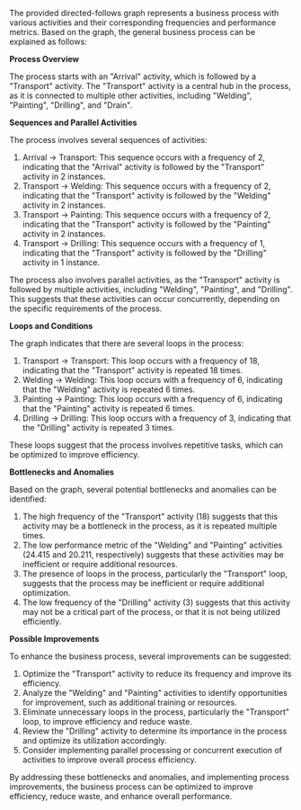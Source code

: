The provided directed-follows graph represents a business process with various activities and their corresponding frequencies and performance metrics. Based on the graph, the general business process can be explained as follows:

**Process Overview**

The process starts with an "Arrival" activity, which is followed by a "Transport" activity. The "Transport" activity is a central hub in the process, as it is connected to multiple other activities, including "Welding", "Painting", "Drilling", and "Drain".

**Sequences and Parallel Activities**

The process involves several sequences of activities:

1. Arrival -> Transport: This sequence occurs with a frequency of 2, indicating that the "Arrival" activity is followed by the "Transport" activity in 2 instances.
2. Transport -> Welding: This sequence occurs with a frequency of 2, indicating that the "Transport" activity is followed by the "Welding" activity in 2 instances.
3. Transport -> Painting: This sequence occurs with a frequency of 2, indicating that the "Transport" activity is followed by the "Painting" activity in 2 instances.
4. Transport -> Drilling: This sequence occurs with a frequency of 1, indicating that the "Transport" activity is followed by the "Drilling" activity in 1 instance.

The process also involves parallel activities, as the "Transport" activity is followed by multiple activities, including "Welding", "Painting", and "Drilling". This suggests that these activities can occur concurrently, depending on the specific requirements of the process.

**Loops and Conditions**

The graph indicates that there are several loops in the process:

1. Transport -> Transport: This loop occurs with a frequency of 18, indicating that the "Transport" activity is repeated 18 times.
2. Welding -> Welding: This loop occurs with a frequency of 6, indicating that the "Welding" activity is repeated 6 times.
3. Painting -> Painting: This loop occurs with a frequency of 6, indicating that the "Painting" activity is repeated 6 times.
4. Drilling -> Drilling: This loop occurs with a frequency of 3, indicating that the "Drilling" activity is repeated 3 times.

These loops suggest that the process involves repetitive tasks, which can be optimized to improve efficiency.

**Bottlenecks and Anomalies**

Based on the graph, several potential bottlenecks and anomalies can be identified:

1. The high frequency of the "Transport" activity (18) suggests that this activity may be a bottleneck in the process, as it is repeated multiple times.
2. The low performance metric of the "Welding" and "Painting" activities (24.415 and 20.211, respectively) suggests that these activities may be inefficient or require additional resources.
3. The presence of loops in the process, particularly the "Transport" loop, suggests that the process may be inefficient or require additional optimization.
4. The low frequency of the "Drilling" activity (3) suggests that this activity may not be a critical part of the process, or that it is not being utilized efficiently.

**Possible Improvements**

To enhance the business process, several improvements can be suggested:

1. Optimize the "Transport" activity to reduce its frequency and improve its efficiency.
2. Analyze the "Welding" and "Painting" activities to identify opportunities for improvement, such as additional training or resources.
3. Eliminate unnecessary loops in the process, particularly the "Transport" loop, to improve efficiency and reduce waste.
4. Review the "Drilling" activity to determine its importance in the process and optimize its utilization accordingly.
5. Consider implementing parallel processing or concurrent execution of activities to improve overall process efficiency.

By addressing these bottlenecks and anomalies, and implementing process improvements, the business process can be optimized to improve efficiency, reduce waste, and enhance overall performance.